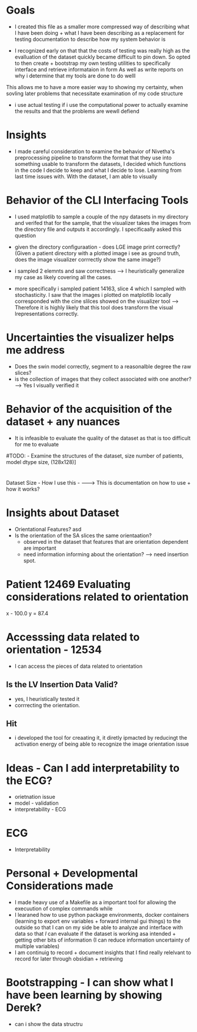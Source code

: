 

# Goals
- I created this file as a smaller more compressed way of describing what I have been doing + what I have been describing
as a replacement for testing documentation to describe how my system behavior is

- I recognized early on that that the costs of testing was really high as the evalluation of the dataset quickly became difficult 
to pin down. So opted to then create + bootstrap my own testing utilities to specifically interface and retrieve informataion in form 
As well as write reports on why i determine that my tools are done to do welll

This allows me to have a more easier way to showing my certainty, when sovling later problems that necessitate examination of my code structure
- i use actual testing if i use the computational power to actually examine the results and that the problems are wewll defiend


# Insights 
- I made careful consideration to examine the behavior of Nivetha's preprocessing pipeline to transform the format that they use into something usable to transform the datasets, I decided which functions in the code I decide to keep and what I decide to lose. Learning from last time issues with. With the dataset, I am able to visually


# Behavior of the CLI Interfacing Tools
- I used matplotlib to sample a couple of the npy datasets in my directory and verifed that for the sample, that the visualizer takes the images from the directory file and outputs it accordingly. I specificaally asked this question 

- given the directory configuraation - does LGE image print correctly? (Given a patient directory with a plotted image i see as ground truth, does the image visualizer corrrectly show the same image?)


- i sampled 2 elemnts and saw correctness --> I heuristically generalize my case as likely covering all the cases.
- more specifically i sampled patient 14163, slice 4 which I sampled with stochasticity. I saw that the images i plotted
 on matplotlib locally corresponded with the cine slilces showed on the visualizer tool 
--> Therefore it is highly likely that this tool does transform the visual lrepresentations correctly.







# Uncertainties the visualizer helps me address
- Does the swin model correctly, segment to a reasonalble degree the raw slices?
- is the collection of images that they collect associated with one another? --> Yes I visually verified it


# Behavior of the acquisition of the dataset + any nuances 
- It is infeasible to evaluate the quality of the dataset as that is too difficult for me to evaluate





#TODO: - Examine the structures of the dataset, size number of patients, model dtype size, (128x128)]


# 

Dataset Size - How I use this -
---> This is documentation on how to use + how it works?




# Insights about Dataset
- Orientational Features? asd
- Is the orientation of the SA slices the same orientaation? 
    - observed in the dataset that features that are orientation dependent are important
    - need information informing about the orientation? --> need insertion spot.


 
# Patient 12469 Evaluating considerations related to orientation
x - 100.0
y = 87.4
# Accesssing data related to orientation - 12534
- I can access the pieces of data related to orientation 
## Is the LV Insertion Data Valid? 
- yes, I heuristically tested it
- corrrecting the orientation.


## Hit
- i developed the tool for creaating it, it diretly ipmacted by reducingt the activation energy of being able to recognize the image orientation issue



# Ideas - Can I add interpretability to the ECG?
 - orietnation issue
- model - validation 
- interpretability - ECG 

# ECG
 - Interpretability



# Personal + Developmental Considerations made
- I made heavy use of a Makefile as a important tool for allowing the execuution of complex commands while
- I learaned how to use python package environments, docker containers (learning to export env variables + forward internal gui things) to the outside so that I can on my side be able to analyze and interface with data so that *I* can evaluate if the dataset is working asa intended + getting other bits of information (I can reduce information uncertainty of multiple variables)
- I am continuig to record + document insights that I find really relelvant to record for later through obsidian + retrieving

# Bootstrapping - I can show what I have been learning by showing Derek? 
- can i show the data structru
